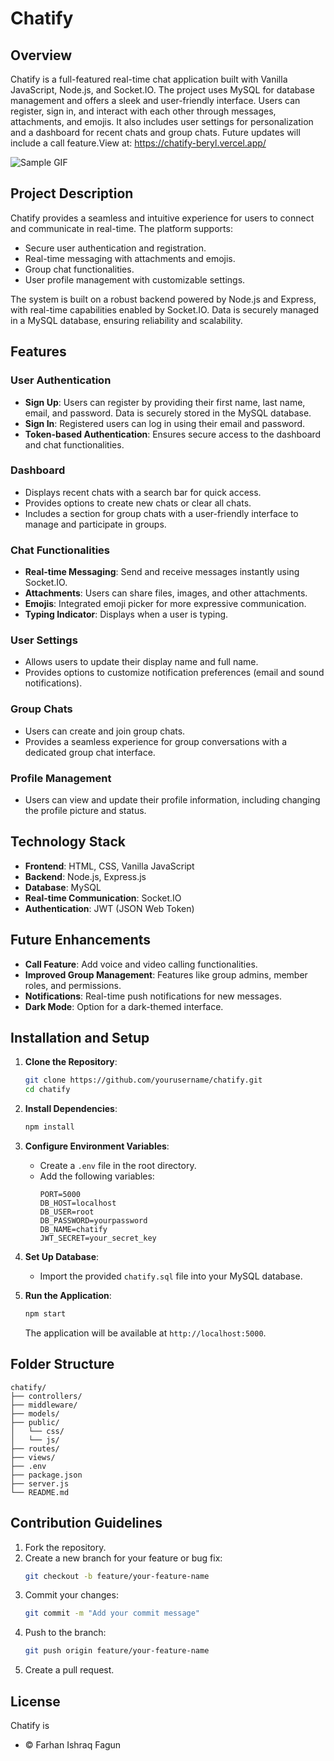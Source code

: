 # Chatify

## Overview
Chatify is a full-featured real-time chat application built with Vanilla JavaScript, Node.js, and Socket.IO. The project uses MySQL for database management and offers a sleek and user-friendly interface. Users can register, sign in, and interact with each other through messages, attachments, and emojis. It also includes user settings for personalization and a dashboard for recent chats and group chats. Future updates will include a call feature.View at: https://chatify-beryl.vercel.app/

![Sample GIF](https://i.imgur.com/lxzNb9b.gif)

## Project Description

Chatify provides a seamless and intuitive experience for users to connect and communicate in real-time. The platform supports:
- Secure user authentication and registration.
- Real-time messaging with attachments and emojis.
- Group chat functionalities.
- User profile management with customizable settings.

The system is built on a robust backend powered by Node.js and Express, with real-time capabilities enabled by Socket.IO. Data is securely managed in a MySQL database, ensuring reliability and scalability.

## Features

### User Authentication
- **Sign Up**: Users can register by providing their first name, last name, email, and password. Data is securely stored in the MySQL database.
- **Sign In**: Registered users can log in using their email and password.
- **Token-based Authentication**: Ensures secure access to the dashboard and chat functionalities.

### Dashboard
- Displays recent chats with a search bar for quick access.
- Provides options to create new chats or clear all chats.
- Includes a section for group chats with a user-friendly interface to manage and participate in groups.

### Chat Functionalities
- **Real-time Messaging**: Send and receive messages instantly using Socket.IO.
- **Attachments**: Users can share files, images, and other attachments.
- **Emojis**: Integrated emoji picker for more expressive communication.
- **Typing Indicator**: Displays when a user is typing.

### User Settings
- Allows users to update their display name and full name.
- Provides options to customize notification preferences (email and sound notifications).

### Group Chats
- Users can create and join group chats.
- Provides a seamless experience for group conversations with a dedicated group chat interface.

### Profile Management
- Users can view and update their profile information, including changing the profile picture and status.

## Technology Stack
- **Frontend**: HTML, CSS, Vanilla JavaScript
- **Backend**: Node.js, Express.js
- **Database**: MySQL
- **Real-time Communication**: Socket.IO
- **Authentication**: JWT (JSON Web Token)

## Future Enhancements
- **Call Feature**: Add voice and video calling functionalities.
- **Improved Group Management**: Features like group admins, member roles, and permissions.
- **Notifications**: Real-time push notifications for new messages.
- **Dark Mode**: Option for a dark-themed interface.

## Installation and Setup

1. **Clone the Repository**:
   ```bash
   git clone https://github.com/yourusername/chatify.git
   cd chatify
   ```

2. **Install Dependencies**:
   ```bash
   npm install
   ```

3. **Configure Environment Variables**:
   - Create a `.env` file in the root directory.
   - Add the following variables:
     ```env
     PORT=5000
     DB_HOST=localhost
     DB_USER=root
     DB_PASSWORD=yourpassword
     DB_NAME=chatify
     JWT_SECRET=your_secret_key
     ```

4. **Set Up Database**:
   - Import the provided `chatify.sql` file into your MySQL database.

5. **Run the Application**:
   ```bash
   npm start
   ```
   The application will be available at `http://localhost:5000`.

## Folder Structure
```
chatify/
├── controllers/
├── middleware/
├── models/
├── public/
│   └── css/
│   └── js/
├── routes/
├── views/
├── .env
├── package.json
├── server.js
└── README.md
```

## Contribution Guidelines
1. Fork the repository.
2. Create a new branch for your feature or bug fix:
   ```bash
   git checkout -b feature/your-feature-name
   ```
3. Commit your changes:
   ```bash
   git commit -m "Add your commit message"
   ```
4. Push to the branch:
   ```bash
   git push origin feature/your-feature-name
   ```
5. Create a pull request.

## License
Chatify is
- © Farhan Ishraq Fagun

